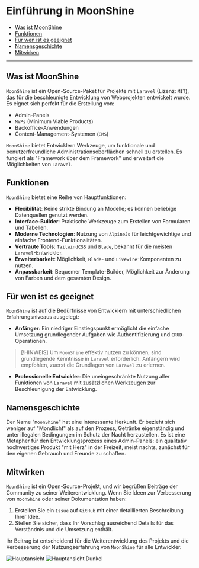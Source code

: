 # Einführung in MoonShine

- [Was ist MoonShine](#was-ist-moonshine)
- [Funktionen](#funktionen)
- [Für wen ist es geeignet](#für-wen-ist-es-geeignet)
- [Namensgeschichte](#namensgeschichte)
- [Mitwirken](#mitwirken)

---

<a name="was-ist-moonshine"></a>
## Was ist MoonShine

`MoonShine` ist ein Open-Source-Paket für Projekte mit `Laravel` (Lizenz: `MIT`), das für die beschleunigte Entwicklung von Webprojekten entwickelt wurde. Es eignet sich perfekt für die Erstellung von:

- Admin-Panels
- `MVPs` (Minimum Viable Products)
- Backoffice-Anwendungen
- Content-Management-Systemen (`CMS`)

`MoonShine` bietet Entwicklern Werkzeuge, um funktionale und benutzerfreundliche Administrationsoberflächen schnell zu erstellen. Es fungiert als "Framework über dem Framework" und erweitert die Möglichkeiten von `Laravel`.

<a name="funktionen"></a>
## Funktionen

`MoonShine` bietet eine Reihe von Hauptfunktionen:

- **Flexibilität**: Keine strikte Bindung an Modelle; es können beliebige Datenquellen genutzt werden.
- **Interface-Builder**: Praktische Werkzeuge zum Erstellen von Formularen und Tabellen.
- **Moderne Technologien**: Nutzung von `AlpineJs` für leichtgewichtige und einfache Frontend-Funktionalitäten.
- **Vertraute Tools**: `TailwindCSS` und `Blade`, bekannt für die meisten `Laravel`-Entwickler.
- **Erweiterbarkeit**: Möglichkeit, `Blade`- und `Livewire`-Komponenten zu nutzen.
- **Anpassbarkeit**: Bequemer Template-Builder, Möglichkeit zur Änderung von Farben und dem gesamten Design.

<a name="für-wen-ist-es-geeignet"></a>
## Für wen ist es geeignet

`MoonShine` ist auf die Bedürfnisse von Entwicklern mit unterschiedlichen Erfahrungsniveaus ausgelegt:

- **Anfänger**: Ein niedriger Einstiegspunkt ermöglicht die einfache Umsetzung grundlegender Aufgaben wie Authentifizierung und `CRUD`-Operationen.

> [!HINWEIS]
> Um `MoonShine` effektiv nutzen zu können, sind grundlegende Kenntnisse in `Laravel` erforderlich. Anfängern wird empfohlen, zuerst die Grundlagen von `Laravel` zu erlernen.

- **Professionelle Entwickler**: Die uneingeschränkte Nutzung aller Funktionen von `Laravel` mit zusätzlichen Werkzeugen zur Beschleunigung der Entwicklung.

<a name="namensgeschichte"></a>
## Namensgeschichte

Der Name "`MoonShine`" hat eine interessante Herkunft. Er bezieht sich weniger auf "Mondlicht" als auf den Prozess, Getränke eigenständig und unter illegalen Bedingungen im Schutz der Nacht herzustellen. Es ist eine Metapher für den Entwicklungsprozess eines Admin-Panels: ein qualitativ hochwertiges Produkt "mit Herz" in der Freizeit, meist nachts, zunächst für den eigenen Gebrauch und Freunde zu schaffen.

<a name="mitwirken"></a>
## Mitwirken

`MoonShine` ist ein Open-Source-Projekt, und wir begrüßen Beiträge der Community zu seiner Weiterentwicklung. Wenn Sie Ideen zur Verbesserung von `MoonShine` oder seiner Dokumentation haben:

1. Erstellen Sie ein `Issue` auf `GitHub` mit einer detaillierten Beschreibung Ihrer Idee.
2. Stellen Sie sicher, dass Ihr Vorschlag ausreichend Details für das Verständnis und die Umsetzung enthält.

Ihr Beitrag ist entscheidend für die Weiterentwicklung des Projekts und die Verbesserung der Nutzungserfahrung von `MoonShine` für alle Entwickler.

![Hauptansicht](https://raw.githubusercontent.com/moonshine-software/doc/3.x/resources/screenshots/main.png)
![Hauptansicht Dunkel](https://raw.githubusercontent.com/moonshine-software/doc/3.x/resources/screenshots/main_dark.png)
